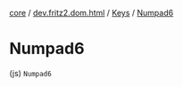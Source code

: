 [core](../../index.md) / [dev.fritz2.dom.html](../index.md) / [Keys](index.md) / [Numpad6](./-numpad6.md)

# Numpad6

(js) `Numpad6`